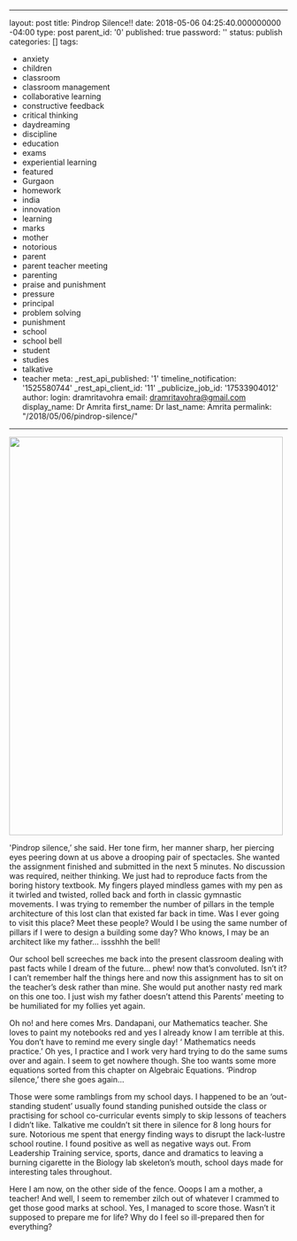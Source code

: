 
---
layout: post
title: Pindrop Silence!!
date: 2018-05-06 04:25:40.000000000 -04:00
type: post
parent_id: '0'
published: true
password: ''
status: publish
categories: []
tags:
- anxiety
- children
- classroom
- classroom management
- collaborative learning
- constructive feedback
- critical thinking
- daydreaming
- discipline
- education
- exams
- experiential learning
- featured
- Gurgaon
- homework
- india
- innovation
- learning
- marks
- mother
- notorious
- parent
- parent teacher meeting
- parenting
- praise and punishment
- pressure
- principal
- problem solving
- punishment
- school
- school bell
- student
- studies
- talkative
- teacher
meta:
  _rest_api_published: '1'
  timeline_notification: '1525580744'
  _rest_api_client_id: '11'
  _publicize_job_id: '17533904012'
author:
  login: dramritavohra
  email: dramritavohra@gmail.com
  display_name: Dr Amrita
  first_name: Dr
  last_name: Amrita
permalink: "/2018/05/06/pindrop-silence/"
---
<p><img class="size-full wp-image-23" src="{{ site.baseurl }}/assets/2018/05/5316751840_af77d916db_o-2.jpg" width="495" height="720" /></p>
<p>'Pindrop silence,’ she said. Her tone firm, her manner sharp, her piercing eyes peering down at us above a drooping pair of spectacles. She wanted the assignment finished and submitted in the next 5 minutes. No discussion was required, neither thinking. We just had to reproduce facts from the boring history textbook. My fingers played mindless games with my pen as it twirled and twisted, rolled back and forth in classic gymnastic movements. I was trying to remember the number of pillars in the temple architecture of this lost clan that existed far back in time. Was I ever going to visit this place? Meet these people? Would I be using the same number of pillars if I were to design a building some day? Who knows, I may be an architect like my father... issshhh the bell!</p>
<p>Our school bell screeches me back into the present classroom dealing with past facts while I dream of the future... phew! now that’s convoluted. Isn’t it? I can’t remember half the things here and now this assignment has to sit on the teacher’s desk rather than mine. She would put another nasty red mark on this one too. I just wish my father doesn’t attend this Parents’ meeting to be humiliated for my follies yet again.</p>
<p>Oh no! and here comes Mrs. Dandapani, our Mathematics teacher. She loves to paint my notebooks red and yes I already know I am terrible at this. You don’t have to remind me every single day! ‘ Mathematics needs practice.’ Oh yes, I practice and I work very hard trying to do the same sums over and again. I seem to get nowhere though. She too wants some more equations sorted from this chapter on Algebraic Equations. ‘Pindrop silence,’ there she goes again...</p>
<p>Those were some ramblings from my school days. I happened to be an ‘out-standing student’ usually found standing punished outside the class or practising for school co-curricular events simply to skip lessons of teachers I didn’t like. Talkative me couldn’t sit there in silence for 8 long hours for sure. Notorious me spent that energy finding ways to disrupt the lack-lustre school routine. I found positive as well as negative ways out. From Leadership Training service, sports, dance and dramatics to leaving a burning cigarette in the Biology lab skeleton’s mouth, school days made for interesting tales throughout.</p>
<p>Here I am now, on the other side of the fence. Ooops I am a mother, a teacher! And well, I seem to remember zilch out of whatever I crammed to get those good marks at school. Yes, I managed to score those. Wasn’t it supposed to prepare me for life? Why do I feel so ill-prepared then for everything?</p>
